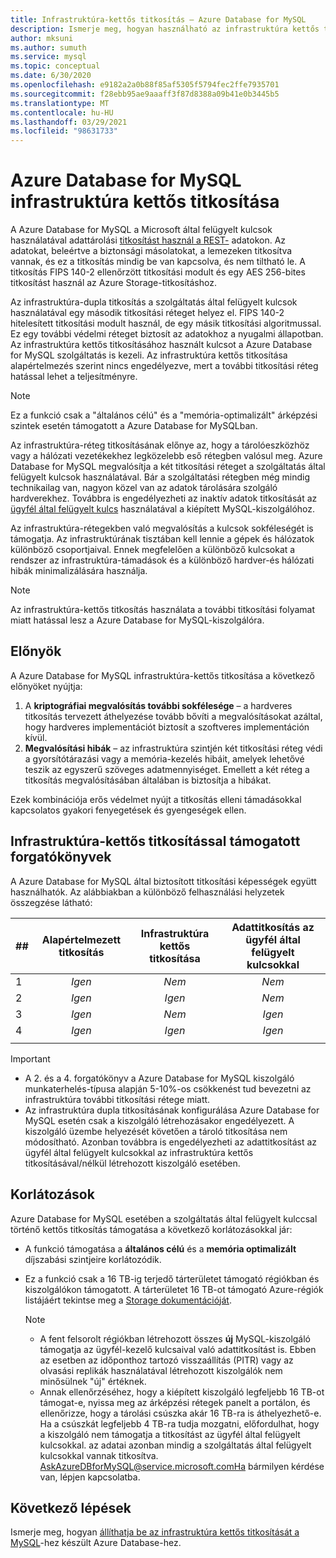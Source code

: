 ```yaml
---
title: Infrastruktúra-kettős titkosítás – Azure Database for MySQL
description: Ismerje meg, hogyan használható az infrastruktúra kettős titkosítása egy második titkosítási réteg hozzáadásához egy szolgáltatás által felügyelt kulcsokkal.
author: mksuni
ms.author: sumuth
ms.service: mysql
ms.topic: conceptual
ms.date: 6/30/2020
ms.openlocfilehash: e9182a2a0b88f85af5305f5794fec2ffe7935701
ms.sourcegitcommit: f28ebb95ae9aaaff3f87d8388a09b41e0b3445b5
ms.translationtype: MT
ms.contentlocale: hu-HU
ms.lasthandoff: 03/29/2021
ms.locfileid: "98631733"
---
```

# <a name="azure-database-for-mysql-infrastructure-double-encryption"></a>Azure Database for MySQL infrastruktúra kettős titkosítása

A Azure Database for MySQL a Microsoft által felügyelt kulcsok használatával adattárolási [titkosítást használ a REST-](concepts-security.md#at-rest) adatokon. Az adatokat, beleértve a biztonsági másolatokat, a lemezeken titkosítva vannak, és ez a titkosítás mindig be van kapcsolva, és nem tiltható le. A titkosítás FIPS 140-2 ellenőrzött titkosítási modult és egy AES 256-bites titkosítást használ az Azure Storage-titkosításhoz.

Az infrastruktúra-dupla titkosítás a szolgáltatás által felügyelt kulcsok használatával egy második titkosítási réteget helyez el. FIPS 140-2 hitelesített titkosítási modult használ, de egy másik titkosítási algoritmussal. Ez egy további védelmi réteget biztosít az adatokhoz a nyugalmi állapotban. Az infrastruktúra kettős titkosításához használt kulcsot a Azure Database for MySQL szolgáltatás is kezeli. Az infrastruktúra kettős titkosítása alapértelmezés szerint nincs engedélyezve, mert a további titkosítási réteg hatással lehet a teljesítményre.

> [!NOTE]
> Ez a funkció csak a "általános célú" és a "memória-optimalizált" árképzési szintek esetén támogatott a Azure Database for MySQLban.

Az infrastruktúra-réteg titkosításának előnye az, hogy a tárolóeszközhöz vagy a hálózati vezetékekhez legközelebb eső rétegben valósul meg. Azure Database for MySQL megvalósítja a két titkosítási réteget a szolgáltatás által felügyelt kulcsok használatával. Bár a szolgáltatási rétegben még mindig technikailag van, nagyon közel van az adatok tárolására szolgáló hardverekhez. Továbbra is engedélyezheti az inaktív adatok titkosítását az [ügyfél által felügyelt kulcs](concepts-data-encryption-mysql.md) használatával a kiépített MySQL-kiszolgálóhoz. 

Az infrastruktúra-rétegekben való megvalósítás a kulcsok sokféleségét is támogatja. Az infrastruktúrának tisztában kell lennie a gépek és hálózatok különböző csoportjaival. Ennek megfelelően a különböző kulcsokat a rendszer az infrastruktúra-támadások és a különböző hardver-és hálózati hibák minimalizálására használja. 

> [!NOTE]
> Az infrastruktúra-kettős titkosítás használata a további titkosítási folyamat miatt hatással lesz a Azure Database for MySQL-kiszolgálóra.

## <a name="benefits"></a>Előnyök

A Azure Database for MySQL infrastruktúra-kettős titkosítása a következő előnyöket nyújtja:

1. A **kriptográfiai megvalósítás további sokfélesége** – a hardveres titkosítás tervezett áthelyezése tovább bővíti a megvalósításokat azáltal, hogy hardveres implementációt biztosít a szoftveres implementáción kívül.
2. **Megvalósítási hibák** – az infrastruktúra szintjén két titkosítási réteg védi a gyorsítótárazási vagy a memória-kezelés hibáit, amelyek lehetővé teszik az egyszerű szöveges adatmennyiséget. Emellett a két réteg a titkosítás megvalósításában általában is biztosítja a hibákat.

Ezek kombinációja erős védelmet nyújt a titkosítás elleni támadásokkal kapcsolatos gyakori fenyegetések és gyengeségek ellen.

## <a name="supported-scenarios-with-infrastructure-double-encryption"></a>Infrastruktúra-kettős titkosítással támogatott forgatókönyvek

A Azure Database for MySQL által biztosított titkosítási képességek együtt használhatók. Az alábbiakban a különböző felhasználási helyzetek összegzése látható:

|  ##   | Alapértelmezett titkosítás | Infrastruktúra kettős titkosítása | Adattitkosítás az ügyfél által felügyelt kulcsokkal  |
|:------|:------------------:|:--------------------------------:|:--------------------------------------------:|
| 1     | *Igen*              | *Nem*                             | *Nem*                                         |
| 2     | *Igen*              | *Igen*                            | *Nem*                                         |
| 3     | *Igen*              | *Nem*                             | *Igen*                                        |
| 4     | *Igen*              | *Igen*                            | *Igen*                                        |
|       |                    |                                  |                                              |

> [!Important]
> - A 2. és a 4. forgatókönyv a Azure Database for MySQL kiszolgáló munkaterhelés-típusa alapján 5-10%-os csökkenést tud bevezetni az infrastruktúra további titkosítási rétege miatt.
> - Az infrastruktúra dupla titkosításának konfigurálása Azure Database for MySQL esetén csak a kiszolgáló létrehozásakor engedélyezett. A kiszolgáló üzembe helyezését követően a tároló titkosítása nem módosítható. Azonban továbbra is engedélyezheti az adattitkosítást az ügyfél által felügyelt kulcsokkal az infrastruktúra kettős titkosításával/nélkül létrehozott kiszolgáló esetében.

## <a name="limitations"></a>Korlátozások

Azure Database for MySQL esetében a szolgáltatás által felügyelt kulccsal történő kettős titkosítás támogatása a következő korlátozásokkal jár:

* A funkció támogatása a **általános célú** és a **memória optimalizált** díjszabási szintjeire korlátozódik.
* Ez a funkció csak a 16 TB-ig terjedő tárterületet támogató régiókban és kiszolgálókon támogatott. A tárterületet 16 TB-ot támogató Azure-régiók listájáért tekintse meg a [Storage dokumentációját](concepts-pricing-tiers.md#storage).

    > [!NOTE]
    > - A fent felsorolt régiókban létrehozott összes **új** MySQL-kiszolgáló támogatja az ügyfél-kezelő kulcsaival való adattitkosítást is. Ebben az esetben az időponthoz tartozó visszaállítás (PITR) vagy az olvasási replikák használatával létrehozott kiszolgálók nem minősülnek "új" értéknek.
    > - Annak ellenőrzéséhez, hogy a kiépített kiszolgáló legfeljebb 16 TB-ot támogat-e, nyissa meg az árképzési rétegek panelt a portálon, és ellenőrizze, hogy a tárolási csúszka akár 16 TB-ra is áthelyezhető-e. Ha a csúszkát legfeljebb 4 TB-ra tudja mozgatni, előfordulhat, hogy a kiszolgáló nem támogatja a titkosítást az ügyfél által felügyelt kulcsokkal. az adatai azonban mindig a szolgáltatás által felügyelt kulcsokkal vannak titkosítva. AskAzureDBforMySQL@service.microsoft.comHa bármilyen kérdése van, lépjen kapcsolatba.

## <a name="next-steps"></a>Következő lépések

Ismerje meg, hogyan [állíthatja be az infrastruktúra kettős titkosítását a MySQL](howto-double-encryption.md)-hez készült Azure Database-hez.
